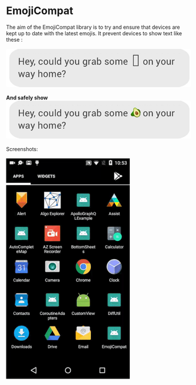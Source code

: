 # EmojiCompat
The aim of the EmojiCompat library is to try and ensure that devices are kept up to date with the latest emojis. It prevent devices to show text like these :
<br><br>
<img src="this.png"/>
<br><br>
<b>And safely show</b>
<img src="that.png"/>
<br><br>
Screenshots:
<br><br>
<img src="emoji.gif"/>
